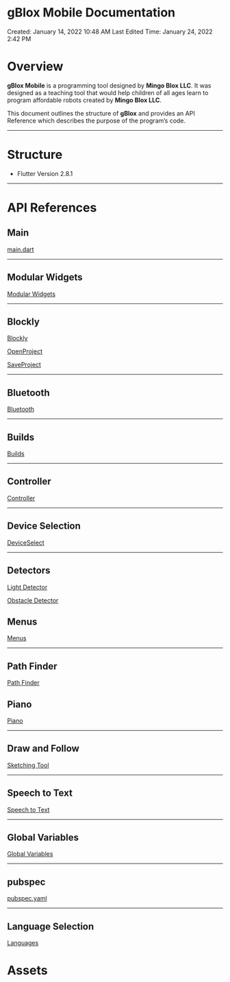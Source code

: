 # gBlox Mobile Documentation

Created: January 14, 2022 10:48 AM
Last Edited Time: January 24, 2022 2:42 PM

# Overview

**gBlox Mobile** is a programming tool designed by **Mingo Blox LLC**. It was designed as a teaching tool that would help children of all ages learn to program affordable robots created by **Mingo Blox LLC**.

This document outlines the structure of **gBlox** and provides an API Reference which describes the purpose of the program’s code.

---

# Structure

- Flutter Version 2.8.1

---

# API References

## Main

[main.dart](gBlox%20Mobile%20Documentation%2069e44b3a3e144f65844808f9965526f8/main%20dart%2067fab668d247491e8405c0c26fdbadec.md)

---

## Modular Widgets

[Modular Widgets](gBlox%20Mobile%20Documentation%2069e44b3a3e144f65844808f9965526f8/Modular%20Widgets%2072c25ed16f334935a10e40f350c66396.md)

---

## Blockly

[Blockly](gBlox%20Mobile%20Documentation%2069e44b3a3e144f65844808f9965526f8/Blockly%200a30f6dea44a4764977494fb751bfbbe.md)

[OpenProject](gBlox%20Mobile%20Documentation%2069e44b3a3e144f65844808f9965526f8/OpenProject%205eeb0d40c63b4d3db2cf0280d0f40e04.md)

[SaveProject](gBlox%20Mobile%20Documentation%2069e44b3a3e144f65844808f9965526f8/SaveProject%201bbbefafa25f4cc2be4f737680457841.md)

---

## Bluetooth

[Bluetooth](gBlox%20Mobile%20Documentation%2069e44b3a3e144f65844808f9965526f8/Bluetooth%208bc8d4623c54494ca438a6e1766c4b11.md)

---

## Builds

[Builds](gBlox%20Mobile%20Documentation%2069e44b3a3e144f65844808f9965526f8/Builds%20ac6ab7595121430d83b7fe02fe35124e.md)

---

## Controller

[Controller](gBlox%20Mobile%20Documentation%2069e44b3a3e144f65844808f9965526f8/Controller%20165b42cd565049c58c18eb25a4c1f4ac.md)

---

## Device Selection

[DeviceSelect](gBlox%20Mobile%20Documentation%2069e44b3a3e144f65844808f9965526f8/DeviceSelect%207db49aaa7e38469d913e8d66cc712966.md)

---

## Detectors

[Light Detector](gBlox%20Mobile%20Documentation%2069e44b3a3e144f65844808f9965526f8/Light%20Detector%2004382407765943968d2058e1f95346f2.md)

[Obstacle Detector](gBlox%20Mobile%20Documentation%2069e44b3a3e144f65844808f9965526f8/Obstacle%20Detector%20fe2100d3f3084473804b740ef8da72e9.md)

## Menus

[Menus](gBlox%20Mobile%20Documentation%2069e44b3a3e144f65844808f9965526f8/Menus%203811786855f945b395875ac60ae391b5.md)

---

## Path Finder

[Path Finder](gBlox%20Mobile%20Documentation%2069e44b3a3e144f65844808f9965526f8/Path%20Finder%20927e9f212df34670b4441b5e50dec734.md)

## Piano

[Piano](gBlox%20Mobile%20Documentation%2069e44b3a3e144f65844808f9965526f8/Piano%20aa29adb286cb49c586101733505473ba.md)

---

## Draw and Follow

[Sketching Tool](gBlox%20Mobile%20Documentation%2069e44b3a3e144f65844808f9965526f8/Sketching%20Tool%2022dacbb2c33f4ad08b2358519b650fa5.md)

---

## Speech to Text

[Speech to Text](gBlox%20Mobile%20Documentation%2069e44b3a3e144f65844808f9965526f8/Speech%20to%20Text%203edceb0fd71b4292ac2d5b2937130503.md)

---

## Global Variables

[Global Variables](gBlox%20Mobile%20Documentation%2069e44b3a3e144f65844808f9965526f8/Global%20Variables%204995aebf11814923a4d95181e8a423b9.md)

---

## pubspec

[pubspec.yaml](gBlox%20Mobile%20Documentation%2069e44b3a3e144f65844808f9965526f8/pubspec%20yaml%207a79394f584e4d41ac2c092e254a335d.md)

---

## Language Selection

[Languages](gBlox%20Mobile%20Documentation%2069e44b3a3e144f65844808f9965526f8/Languages%20569cfaaddecd4a4ca2e42f383f6e4f99.md)

# Assets